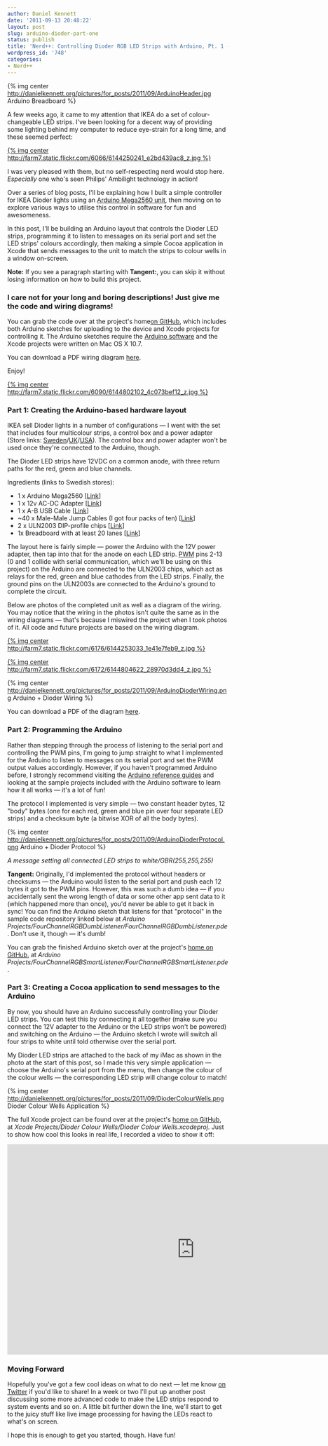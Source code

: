 ```yaml
---
author: Daniel Kennett
date: '2011-09-13 20:48:22'
layout: post
slug: arduino-dioder-part-one
status: publish
title: 'Nerd++: Controlling Dioder RGB LED Strips with Arduino, Pt. 1 - Getting Started'
wordpress_id: '748'
categories:
- Nerd++
---
```


{% img center http://danielkennett.org/pictures/for_posts/2011/09/ArduinoHeader.jpg Arduino Breadboard %}

A few weeks ago, it came to my attention that IKEA do a set of
colour-changeable LED strips. I've been looking for a decent way of
providing some lighting behind my computer to reduce eye-strain for a
long time, and these seemed perfect:

[{% img center http://farm7.static.flickr.com/6066/6144250241_e2bd439ac8_z.jpg %}](http://www.flickr.com/photos/24169642@N06/6144250241 "View Dioder Strips attached to the back of my iMac on Flickr.com")

I was very pleased with them, but no self-respecting nerd would stop
here. *Especially* one who's seen Philips' Ambilight technology in
action!

Over a series of blog posts, I'll be explaining how I built a simple
controller for IKEA Dioder lights using an [Arduino Mega2560 unit](http://arduino.cc/en/Main/ArduinoBoardMega2560), then moving on to
explore various ways to utilise this control in software for fun and
awesomeness.

In this post, I'll be building an Arduino layout that controls the
Dioder LED strips, programming it to listen to messages on its serial
port and set the LED strips' colours accordingly, then making a simple
Cocoa application in Xcode that sends messages to the unit to match the
strips to colour wells in a window on-screen.

**Note:** If you see a paragraph starting with **Tangent:**, you can
skip it without losing information on how to build this project.

### I care not for your long and boring descriptions! Just give me the code and wiring diagrams!

You can grab the code over at the project's home[on GitHub](http://www.github.com/iKenndac/Arduino-Dioder-Playground), which
includes both Arduino sketches for uploading to the device and Xcode
projects for controlling it. The Arduino sketches require the [Arduino software](http://arduino.cc/en/Main/Software) and the Xcode projects
were written on Mac OS X 10.7.

You can download a PDF wiring diagram
[here](http://danielkennett.org/pictures/ArduinoDioderWiring.pdf).

Enjoy!

[{% img center http://farm7.static.flickr.com/6090/6144802102_4c073bef12_z.jpg %}](http://www.flickr.com/photos/24169642@N06/6144253033 "View Arduino wiring for controlling Dioder LED strips on Flickr.com")

### Part 1: Creating the Arduino-based hardware layout

IKEA sell Dioder lights in a number of configurations — I went with the
set that includes four multicolour strips, a control box and a power
adapter (Store links:
[Sweden](http://www.ikea.com/se/sv/catalog/products/40192361)/[UK](http://www.ikea.com/gb/en/catalog/products/00202324)/[USA](http://www.ikea.com/us/en/catalog/products/50192365)).
The control box and power adapter won't be used once they're connected
to the Arduino, though.

The Dioder LED strips have 12VDC on a common anode, with three return
paths for the red, green and blue channels.

Ingredients (links to Swedish stores):

-   1 x Arduino Mega2560
    [[Link](http://www.lawicel-shop.se/shop/custom/prod.aspx?productid=690919&groupid=63894&sortafter=0&sortafterchild=0&refcode=f)]
-   1 x 12v AC-DC Adapter
    [[Link](http://www.lawicel-shop.se/shop/custom/prod.aspx?productid=801708&groupid=0&sortafter=0&sortafterchild=0&refcode=p)]
-   1 x A-B USB Cable
    [[Link](http://www.lawicel-shop.se/shop/custom/prod.aspx?productid=47306&groupid=8852&sortafter=0&sortafterchild=0&refcode=f)]
-   ~40 x Male-Male Jump Cables (I got four packs of ten)
    [[Link](http://www.lawicel-shop.se/shop/custom/prod.aspx?productid=564449&groupid=64668&sortafter=0&sortafterchild=0&refcode=f)]
-   2 x ULN2003 DIP-profile chips
    [[Link](http://www.electrokit.se/ic-linjara-uln2003a-dip-16-7-darlington-drivare_40350032)]
-   1x Breadboard with at least 20 lanes
    [[Link](http://www.lawicel-shop.se/shop/custom/prod.aspx?productid=610020&groupid=64668&sortafter=0&sortafterchild=0&refcode=f)]

The layout here is fairly simple — power the Arduino with the 12V power
adapter, then tap into that for the anode on each LED strip.
[PWM](http://en.wikipedia.org/wiki/PWM) pins 2-13 (0 and 1 collide with
serial communication, which we'll be using on this project) on the
Arduino are connected to the ULN2003 chips, which act as relays for the
red, green and blue cathodes from the LED strips. Finally, the ground
pins on the ULN2003s are connected to the Arduino's ground to complete
the circuit.

Below are photos of the completed unit as well as a diagram of the
wiring. You may notice that the wiring in the photos isn't quite the
same as in the wiring diagrams — that's because I miswired the project
when I took photos of it. All code and future projects are based on the
wiring diagram.

[{% img center http://farm7.static.flickr.com/6176/6144253033_1e41e7feb9_z.jpg %}](http://www.flickr.com/photos/24169642@N06/6144253033 "View Arduino wiring for controlling Dioder LED strips on Flickr.com")

[{% img center http://farm7.static.flickr.com/6172/6144804622_28970d3dd4_z.jpg %}](http://www.flickr.com/photos/24169642@N06/6144804622 "View Dioder Pins on Flickr.com")

{% img center http://danielkennett.org/pictures/for_posts/2011/09/ArduinoDioderWiring.png Arduino + Dioder Wiring %}

You can download a PDF of the diagram
[here](http://danielkennett.org/pictures/ArduinoDioderWiring.pdf).

### Part 2: Programming the Arduino

Rather than stepping through the process of listening to the serial port
and controlling the PWM pins, I'm going to jump straight to what I
implemented for the Arduino to listen to messages on its serial port and
set the PWM output values accordingly. However, if you haven't
programmed Arduino before, I strongly recommend visiting the [Arduino reference guides](http://arduino.cc/en/Reference/HomePage) and looking
at the sample projects included with the Arduino software to learn how
it all works — it's a lot of fun!

The protocol I implemented is very simple — two constant header bytes,
12 "body" bytes (one for each red, green and blue pin over four separate
LED strips) and a checksum byte (a bitwise XOR of all the body bytes).

{% img center http://danielkennett.org/pictures/for_posts/2011/09/ArduinoDioderProtocol.png Arduino + Dioder Protocol %}

*A message setting all connected LED strips to white/GBR(255,255,255)*

**Tangent:** Originally, I'd implemented the protocol without headers or
checksums — the Arduino would listen to the serial port and push each 12
bytes it got to the PWM pins. However, this was such a dumb idea — if
you accidentally sent the wrong length of data or some other app sent
data to it (which happened more than once), you'd never be able to get
it back in sync! You can find the Arduino sketch that listens for that
"protocol" in the sample code repository linked below at *Arduino
Projects/FourChannelRGBDumbListener/FourChannelRGBDumbListener.pde*.
Don't use it, though — it's dumb!

You can grab the finished Arduino sketch over at the project's [home on GitHub](http://www.github.com/iKenndac/Arduino-Dioder-Playground), at
*Arduino Projects/FourChannelRGBSmartListener/FourChannelRGBSmartListener.pde*.

### Part 3: Creating a Cocoa application to send messages to the Arduino

By now, you should have an Arduino successfully controlling your Dioder
LED strips. You can test this by connecting it all together (make sure
you connect the 12V adapter to the Arduino or the LED strips won't be
powered) and switching on the Arduino — the Arduino sketch I wrote will
switch all four strips to white until told otherwise over the serial
port.

My Dioder LED strips are attached to the back of my iMac as shown in the
photo at the start of this post, so I made this very simple application
— choose the Arduino's serial port from the menu, then change the colour
of the colour wells — the corresponding LED strip will change colour to
match!

{% img center http://danielkennett.org/pictures/for_posts/2011/09/DioderColourWells.png Dioder Colour Wells Application %}

The full Xcode project can be found over at the project's [home on GitHub](http://www.github.com/iKenndac/Arduino-Dioder-Playground), at
*Xcode Projects/Dioder Colour Wells/Dioder Colour Wells.xcodeproj*. Just
to show how cool this looks in real life, I recorded a video to show it
off:

<p style="text-align: center;"><iframe width="853" height="480" src="http://www.youtube.com/embed/9xdL4xVEc24" frameborder="0" allowfullscreen></iframe></p>

### Moving Forward

Hopefully you've got a few cool ideas on what to do next — let me know
[on Twitter](http://twitter.com/iKenndac) if you'd like to share! In a
week or two I'll put up another post discussing some more advanced code
to make the LED strips respond to system events and so on. A little bit
further down the line, we'll start to get to the juicy stuff like live
image processing for having the LEDs react to what's on screen.

I hope this is enough to get you started, though. Have fun!


